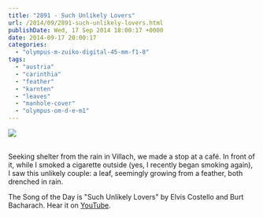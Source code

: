 ```yaml
---
title: "2891 - Such Unlikely Lovers"
url: /2014/09/2891-such-unlikely-lovers.html
publishDate: Wed, 17 Sep 2014 18:00:17 +0000
date: 2014-09-17 20:00:17
categories: 
  - "olympus-m-zuiko-digital-45-mm-f1-8"
tags: 
  - "austria"
  - "carinthia"
  - "feather"
  - "karnten"
  - "leaves"
  - "manhole-cover"
  - "olympus-om-d-e-m1"
---
```

<div class="container">
<div class="center"><a target="_blank" href="https://d25zfm9zpd7gm5.cloudfront.net/1200x1200/2014/20140824_141225_lr.jpg"><img src="https://d25zfm9zpd7gm5.cloudfront.net/0600x0600/2014/20140824_141225_lr.jpg" /></a></div>
</div>
<br />

Seeking shelter from the rain in Villach, we made a stop at a café. In front of it, while I smoked a cigarette outside (yes, I recently began smoking again), I saw this unlikely couple: a leaf, seemingly growing from a feather, both drenched in rain.

The Song of the Day is "Such Unlikely Lovers" by Elvis Costello and Burt Bacharach. Hear it on <a href="https://www.youtube.com/watch?v=K11ixyV1byg" target="_blank">YouTube</a>.
